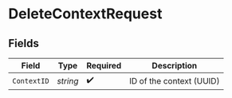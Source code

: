 # DeleteContextRequest


## Fields

| Field                    | Type                     | Required                 | Description              |
| ------------------------ | ------------------------ | ------------------------ | ------------------------ |
| `ContextID`              | *string*                 | :heavy_check_mark:       | ID of the context (UUID) |